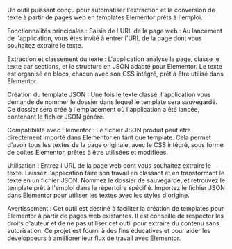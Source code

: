 Un outil puissant conçu pour automatiser l'extraction et la conversion de texte à partir de pages web en templates Elementor prêts à l'emploi.


Fonctionnalités principales :
Saisie de l'URL de la page web : Au lancement de l'application, vous êtes invité à entrer l'URL de la page dont vous souhaitez extraire le texte.


Extraction et classement du texte : L'application analyse la page, classe le texte par sections, et le structure en JSON adapté pour Elementor. Le texte est organisé en blocs, chacun avec son CSS intégré, prêt à être utilisé dans Elementor.


Création du template JSON : Une fois le texte classé, l'application vous demande de nommer le dossier dans lequel le template sera sauvegardé. Ce dossier sera créé à l'emplacement où l'application a été lancée, contenant le fichier JSON généré.


Compatibilité avec Elementor : Le fichier JSON produit peut être directement importé dans Elementor en tant que template. Cela permet d'avoir tous les textes de la page originale, avec le CSS intégré, sous forme de boîtes Elementor, prêtes à être utilisées et modifiées.


Utilisation :
Entrez l'URL de la page web dont vous souhaitez extraire le texte.
Laissez l'application faire son travail en classant et en transformant le texte en un fichier JSON.
Nommez le dossier de sauvegarde, et retrouvez le template prêt à l'emploi dans le répertoire spécifié.
Importez le fichier JSON dans Elementor pour utiliser les textes avec les styles d'origine.



Avertissement :
Cet outil est destiné à faciliter la création de templates pour Elementor à partir de pages web existantes. Il est conseillé de respecter les droits d'auteur et de ne pas utiliser cet outil pour extraire du contenu sans autorisation. Ce projet est fourni à des fins éducatives et pour aider les développeurs à améliorer leur flux de travail avec Elementor.

